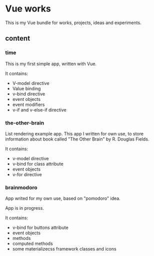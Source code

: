 # Vue works

This is my Vue bundle for works, projects, ideas and experiments.

## content

### time
This is my first simple app, written with Vue.

It contains:
* V-model directive
* Value binding
* v-bind directive
* event objects
* event modifiers
* v-if and v-else-if directive



### the-other-brain
List rendering example app. 
This app I written for own use, to store information about book called "The Other Brain" by R. Douglas Fields.

It contains:
* v-model directive
* v-bind for class attribute
* event objects
* v-for directive



### brainmodoro
App writed for my own use, based on "pomodoro" idea.

App is in progress.

It contains:
* v-bind for buttons attribute
* event objects
* methods
* computed methods
* some materializecss framework classes and icons